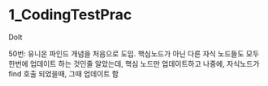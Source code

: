 # 1_CodingTestPrac
DoIt

50번: 유니온 파인드 개념을 처음으로 도입. 핵심노드가 아닌 다른 자식 노드들도 모두 한번에 업데이트 하는 것인줄 알았는데, 핵심 노드만 업데이트하고 나중에, 자식노드가 find 호출 되었을때, 그때 업데이트 함
